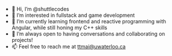 - 👋 Hi, I’m @shuttlecodes
- 👀 I’m interested in fullstack and game development
- 🌱 I’m currently learning frontend and reactive programming with Angular, while still honing my C++ skills
- 💞️ I’m always open to having conversations and collaborating on projects!
- 📫 Feel free to reach me at ttmai@uwaterloo.ca

